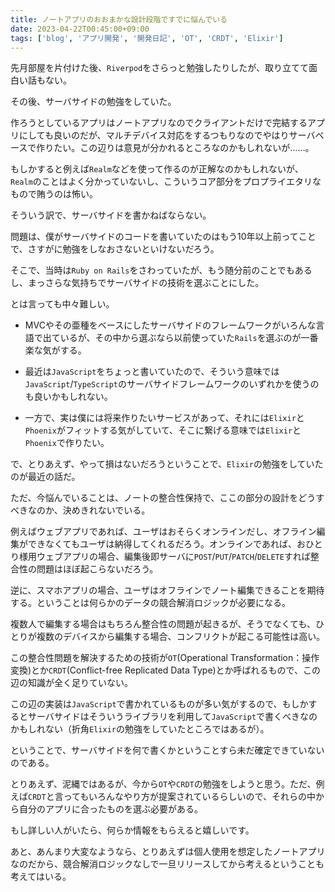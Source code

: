 ```yaml
---
title: ノートアプリのおおまかな設計段階ですでに悩んでいる
date: 2023-04-22T00:45:00+09:00
tags: ['blog', 'アプリ開発', '開発日記', 'OT', 'CRDT', 'Elixir']
---
```

先月部屋を片付けた後、`Riverpod`をさらっと勉強したりしたが、取り立てて面白い話もない。

その後、サーバサイドの勉強をしていた。

作ろうとしているアプリはノートアプリなのでクライアントだけで完結するアプリにしても良いのだが、マルチデバイス対応をするつもりなのでやはりサーバベースで作りたい。この辺りは意見が分かれるところなのかもしれないが……。

もしかすると例えば`Realm`などを使って作るのが正解なのかもしれないが、`Realm`のことはよく分かっていないし、こういうコア部分をプロプライエタリなもので賄うのは怖い。

そういう訳で、サーバサイドを書かねばならない。


問題は、僕がサーバサイドのコードを書いていたのはもう10年以上前ってことで、さすがに勉強をしなおさないといけないだろう。

そこで、当時は`Ruby on Rails`をさわっていたが、もう随分前のことでもあるし、まっさらな気持ちでサーバサイドの技術を選ぶことにした。

とは言っても中々難しい。

- MVCやその亜種をベースにしたサーバサイドのフレームワークがいろんな言語で出ているが、その中から選ぶなら以前使っていた`Rails`を選ぶのが一番楽な気がする。

- 最近は`JavaScript`をちょっと書いていたので、そういう意味では`JavaScript`/`TypeScript`のサーバサイドフレームワークのいずれかを使うのも良いかもしれない。

- 一方で、実は僕には将来作りたいサービスがあって、それには`Elixir`と`Phoenix`がフィットする気がしていて、そこに繋げる意味では`Elixir`と`Phoenix`で作りたい。

で、とりあえず、やって損はないだろうということで、`Elixir`の勉強をしていたのが最近の話だ。


ただ、今悩んでいることは、ノートの整合性保持で、ここの部分の設計をどうすべきなのか、決めきれないでいる。

例えばウェブアプリであれば、ユーザはおそらくオンラインだし、オフライン編集ができなくてもユーザは納得してくれるだろう。オンラインであれば、おひとり様用ウェブアプリの場合、編集後即サーバに`POST`/`PUT`/`PATCH`/`DELETE`すれば整合性の問題はほぼ起こらないだろう。

逆に、スマホアプリの場合、ユーザはオフラインでノート編集できることを期待する。ということは何らかのデータの競合解消ロジックが必要になる。

複数人で編集する場合はもちろん整合性の問題が起きるが、そうでなくても、ひとりが複数のデバイスから編集する場合、コンフリクトが起こる可能性は高い。

この整合性問題を解決するための技術が`OT`(Operational Transformation：操作変換)とか`CRDT`(Conflict-free Replicated Data Type)とか呼ばれるもので、この辺の知識が全く足りていない。

この辺の実装は`JavaScript`で書かれているものが多い気がするので、もしかするとサーバサイドはそういうライブラリを利用して`JavaScript`で書くべきなのかもしれない（折角`Elixir`の勉強をしていたところではあるが）。

ということで、サーバサイドを何で書くかということすら未だ確定できていないのである。

とりあえず、泥縄ではあるが、今から`OT`や`CRDT`の勉強をしようと思う。ただ、例えば`CRDT`と言ってもいろんなやり方が提案されているらしいので、それらの中から自分のアプリに合ったものを選ぶ必要がある。

もし詳しい人がいたら、何らか情報をもらえると嬉しいです。

あと、あんまり大変なようなら、とりあえずは個人使用を想定したノートアプリなのだから、競合解消ロジックなしで一旦リリースしてから考えるということも考えてはいる。
